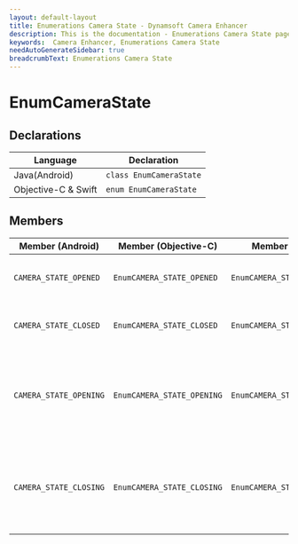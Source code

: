 ```yaml
---
layout: default-layout
title: Enumerations Camera State - Dynamsoft Camera Enhancer
description: This is the documentation - Enumerations Camera State page of Dynamsoft Camera Enhancer.
keywords:  Camera Enhancer, Enumerations Camera State
needAutoGenerateSidebar: true
breadcrumbText: Enumerations Camera State
---
```


# EnumCameraState

## Declarations

| Language | Declaration |
|----------|-------------|
| Java(Android) | `class EnumCameraState` |
| Objective-C & Swift | `enum EnumCameraState` |

## Members

| Member (Android) | Member (Objective-C) | Member (Swift) | Value | Description |
| ---------------- | -------------------- | -------------- | ----- | ----------- |
| `CAMERA_STATE_OPENED` | `EnumCAMERA_STATE_OPENED` | `EnumCAMERA_STATE_OPENED` | 1 | The selected camera is opened. |
| `CAMERA_STATE_CLOSED` | `EnumCAMERA_STATE_CLOSED` | `EnumCAMERA_STATE_CLOSED` | 2 | The selected camera is closed. |
| `CAMERA_STATE_OPENING` | `EnumCAMERA_STATE_OPENING` | `EnumCAMERA_STATE_OPENING` | 0 | The selected camera is currently closed but will be opened soon. |
| `CAMERA_STATE_CLOSING` | `EnumCAMERA_STATE_CLOSING` | `EnumCAMERA_STATE_CLOSING` | 3 | The selected camera is currently closed but will be closed soon. |
